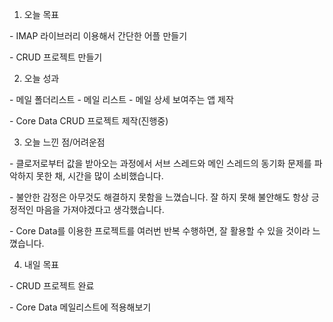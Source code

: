 1. 오늘 목표

\- IMAP 라이브러리 이용해서 간단한 어플 만들기

\- CRUD 프로젝트 만들기



2. 오늘 성과

\- 메일 폴더리스트 - 메일 리스트 - 메일 상세 보여주는 앱 제작

\- Core Data CRUD 프로젝트 제작(진행중)



3. 오늘 느낀 점/어려운점

\- 클로저로부터 값을 받아오는 과정에서 서브 스레드와 메인 스레드의 동기화 문제를 파악하지 못한 채, 시간을 많이 소비했습니다.

\- 불안한 감정은 아무것도 해결하지 못함을 느꼈습니다. 잘 하지 못해 불안해도 항상 긍정적인 마음을 가져야겠다고 생각했습니다.

\- Core Data를 이용한 프로젝트를 여러번 반복 수행하면, 잘 활용할 수 있을 것이라 느꼈습니다.

4. 내일 목표

 \- CRUD 프로젝트 완료

\- Core Data 메일리스트에 적용해보기